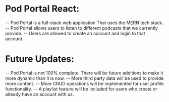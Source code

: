 # Pod Portal React:

-- Pod Portal is a full-stack web application That uses the MERN tech stack. 
-- Pod Portal allows users to listen to different podcasts that we currently provide.
-- Users are allowed to create an account and login to that account.

# Future Updates:
-- Pod Portal is not 100% complete. There will be future additions to make it more dynamic than it is now.
-- More third party data will be used to provide more content.
-- More CRUD operations will be implemented for user profile functionality.
-- A playlist feature will be included for users who create or already have an account with us.
